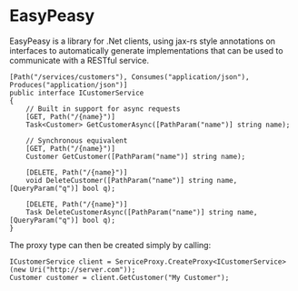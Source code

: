EasyPeasy
==========

EasyPeasy is a library for .Net clients, using jax-rs style annotations on interfaces to automatically generate implementations
that can be used to communicate with a RESTful service.

    [Path("/services/customers"), Consumes("application/json"), Produces("application/json")] 
    public interface ICustomerService
    {
        // Built in support for async requests
        [GET, Path("/{name}")]
        Task<Customer> GetCustomerAsync([PathParam("name")] string name);
 
        // Synchronous equivalent
        [GET, Path("/{name}")]
        Customer GetCustomer([PathParam("name")] string name);

        [DELETE, Path("/{name}")]
        void DeleteCustomer([PathParam("name")] string name, [QueryParam("q")] bool q);

        [DELETE, Path("/{name}")]
        Task DeleteCustomerAsync([PathParam("name")] string name, [QueryParam("q")] bool q);
    }

The proxy type can then be created simply by calling:


    ICustomerService client = ServiceProxy.CreateProxy<ICustomerService>(new Uri("http://server.com"));
    Customer customer = client.GetCustomer("My Customer");


